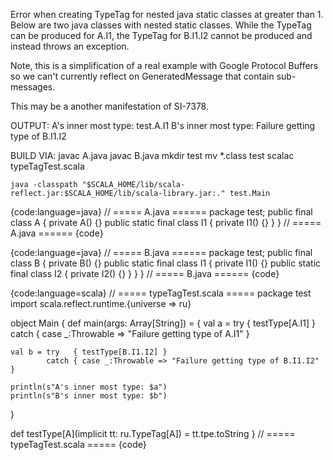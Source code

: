 Error when creating TypeTag for nested java static classes at greater than 1.  Below are two java classes with nested static classes.  While the TypeTag can be produced for A.I1, the TypeTag for B.I1.I2 cannot be produced and instead throws an exception.

Note, this is a simplification of a real example with Google Protocol Buffers so we can't currently reflect on GeneratedMessage that contain sub-messages.

This may be a another manifestation of SI-7378.

OUTPUT:
A's inner most type: test.A.I1
B's inner most type: Failure getting type of B.I1.I2

BUILD VIA:
    javac A.java
    javac B.java
    mkdir test
    mv *.class test
    scalac typeTagTest.scala

    java -classpath "$SCALA_HOME/lib/scala-reflect.jar:$SCALA_HOME/lib/scala-library.jar:." test.Main

{code:language=java}
// ===== A.java ======
package test;
public final class A {
    private A() {}
    public static final class I1 {
        private I1() {}
    }
}
// ===== A.java ======
{code}

{code:language=java}
// ===== B.java ======
package test;
public final class B {
    private B() {}
    public static final class I1 {
        private I1() {}
        public static final class I2 {
            private I2() {}
        }
    }
}
// ===== B.java ======
{code}

{code:language=scala}
// ===== typeTagTest.scala =====
package test
import scala.reflect.runtime.{universe => ru}

object Main {
  def main(args: Array[String]) = {
    val a = try   { testType[A.I1] }
            catch { case _:Throwable => "Failure getting type of A.I1" }
    
    val b = try   { testType[B.I1.I2] } 
            catch { case _:Throwable => "Failure getting type of B.I1.I2" }

    println(s"A's inner most type: $a")
    println(s"B's inner most type: $b")
  }

  def testType[A](implicit tt: ru.TypeTag[A]) = tt.tpe.toString
}
// ===== typeTagTest.scala =====
{code}
